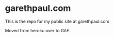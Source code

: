 garethpaul.com
==============

This is the repo for my public site at garethpaul.com

Moved from heroku over to GAE.

